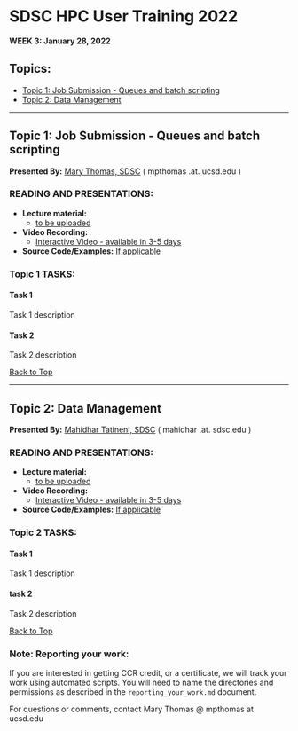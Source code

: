 # SDSC HPC User Training 2022

**WEEK 3: January 28, 2022**

## Topics:<a name="top">
* [Topic 1: Job Submission - Queues and batch scripting](#topic1)
* [Topic 2: Data Management](#topic2)

________
## Topic 1:  Job Submission - Queues and batch scripting <a name="topic1"></a>
**Presented By:** [Mary Thomas, SDSC](https://www.sdsc.edu/research/researcher_spotlight/thomas_mary.html) ( mpthomas .at. ucsd.edu )

### READING AND PRESENTATIONS:
* **Lecture material:** 
   * [to be uploaded]()
* **Video Recording:** 
   * [Interactive Video - available in 3-5 days]()
* **Source Code/Examples:** [If applicable]()

### Topic 1 TASKS:

#### Task 1
Task 1 description 


#### Task 2
Task 2 description 

[Back to Top](#top)
________
## Topic 2: Data Management  <a name="topic2"></a>
**Presented By:** [Mahidhar Tatineni, SDSC](https://www.sdsc.edu/research/researcher_spotlight/tatineni_mahidhar.html) ( mahidhar  .at.  sdsc.edu )

### READING AND PRESENTATIONS:
* **Lecture material:** 
   * [to be uploaded]()
* **Video Recording:** 
   * [Interactive Video - available in 3-5 days]()
* **Source Code/Examples:** [If applicable]()

### Topic 2 TASKS:

#### Task 1
Task 1 description 


#### task 2
Task 2 description 

[Back to Top](#top)

### Note: Reporting your work:
If you are interested in getting CCR credit, or a certificate, we will track your work using automated scripts.
You will need to name the directories and permissions as described in the ``reporting_your_work.md`` document.



For questions or comments, contact Mary Thomas @ mpthomas  at  ucsd.edu

